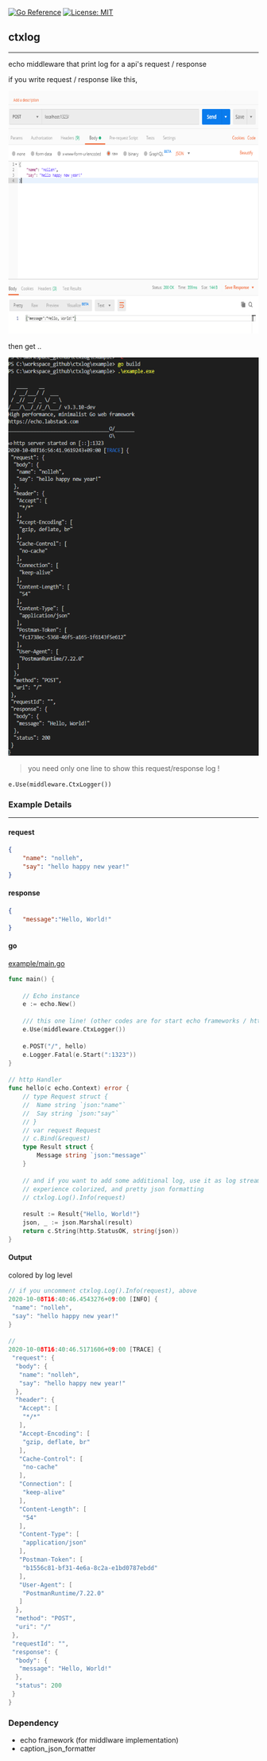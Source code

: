 [![Go Reference](https://pkg.go.dev/badge/github.com/nolleh/ctxlog.svg)](https://pkg.go.dev/github.com/nolleh/ctxlog)
[![License: MIT](https://img.shields.io/badge/License-MIT-yellow.svg)](https://opensource.org/licenses/MIT)

## ctxlog
---
echo middleware that print log for a api's request / response

if you write request / response like this,

<img src="docs/images/http_request_example.png" alt="example" width="800" height="488"/>

then get ..

<img src="docs/images/output.png" alt="example" width="600" height="800"/>


> you need only one line to show this request/response log !

``e.Use(middleware.CtxLogger())``

### Example Details

---
#### request
```json
{
	"name": "nolleh",
	"say": "hello happy new year!"
}
```

#### response

```json
{
    "message":"Hello, World!"
}
```

#### go
[example/main.go](https://github.com/nolleh/ctxlog/blob/master/example/main.go)

```go
func main() {

    // Echo instance
    e := echo.New()
    
    /// this one line! (other codes are for start echo frameworks / http handler)
    e.Use(middleware.CtxLogger())

    e.POST("/", hello)
    e.Logger.Fatal(e.Start(":1323"))
}

// http Handler
func hello(c echo.Context) error {
	// type Request struct {
	// 	Name string `json:"name"`
	// 	Say string `json:"say"`
	// }
	// var request Request
	// c.Bind(&request)
	type Result struct {
		Message string `json:"message"`
	}

	// and if you want to add some additional log, use it as log stream!
	// experience colorized, and pretty json formatting
	// ctxlog.Log().Info(request)

	result := Result{"Hello, World!"}
	json, _ := json.Marshal(result)
	return c.String(http.StatusOK, string(json))
}


```

#### Output

colored by log level

```go
// if you uncomment ctxlog.Log().Info(request), above
2020-10-08T16:40:46.4543276+09:00 [INFO] {
 "name": "nolleh",
 "say": "hello happy new year!"
}

// 
2020-10-08T16:40:46.5171606+09:00 [TRACE] {
 "request": {
  "body": {
   "name": "nolleh",
   "say": "hello happy new year!"
  },
  "header": {
   "Accept": [
    "*/*"
   ],
   "Accept-Encoding": [
    "gzip, deflate, br"
   ],
   "Cache-Control": [
    "no-cache"
   ],
   "Connection": [
    "keep-alive"
   ],
   "Content-Length": [
    "54"
   ],
   "Content-Type": [
    "application/json"
   ],
   "Postman-Token": [
    "b1556c81-bf31-4e6a-8c2a-e1bd0787ebdd"
   ],
   "User-Agent": [
    "PostmanRuntime/7.22.0"
   ]
  },
  "method": "POST",
  "uri": "/"
 },
 "requestId": "",
 "response": {
  "body": {
   "message": "Hello, World!"
  },
  "status": 200
 }
}

```

### Dependency 
* echo framework (for middlware implementation) [](http://github.com/labstack/echo)
* caption_json_formatter [](http://github.com/nolleh/caption_json_formatter)
